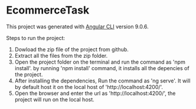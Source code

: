 # EcommerceTask

This project was generated with [Angular CLI](https://github.com/angular/angular-cli) version 9.0.6.


Steps to run the project:

1) Dowload the zip file of the project from github.
2) Extract all the files from the zip folder.
3) Open the project folder on the terminal and run the command as 'npm install'.
   by running 'npm install' command, it installs all the depencies of the project.
4) After installing the dependencies, Run the command as 'ng serve'.
    It will by default host it on the local host of 'http://localhost:4200/'.
5) Open the browser and enter the url as 'http://localhost:4200/', 
    the project will run on the local host. 
